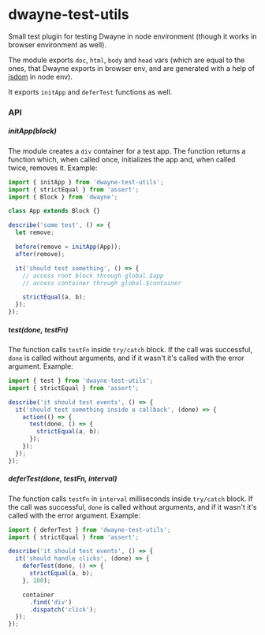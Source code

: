 # dwayne-test-utils

Small test plugin for testing Dwayne in node environment (though
it works in browser environment as well).

The module exports `doc`, `html`, `body` and `head` vars (which are
equal to the ones, that Dwayne exports in browser env, and are
generated with a help of [jsdom](https://github.com/tmpvar/jsdom) in
node env).

It exports `initApp` and `deferTest` functions as well.

### API

##### initApp(block)

The module creates a `div` container for a test app. The function
returns a function which, when called once, initializes the app and,
when called twice, removes it. Example:

```js
import { initApp } from 'dwayne-test-utils';
import { strictEqual } from 'assert';
import { Block } from 'dwayne';

class App extends Block {}

describe('some test', () => {
  let remove;

  before(remove = initApp(App));
  after(remove);

  it('should test something', () => {
    // access root block through global.$app
    // access container through global.$container

    strictEqual(a, b);
  });
});
```

##### test(done, testFn)

The function calls `testFn` inside `try/catch` block. If the call
was successful, `done` is called without arguments, and if it wasn't
it's called with the error argument. Example:

```js
import { test } from 'dwayne-test-utils';
import { strictEqual } from 'assert';

describe('it should test events', () => {
  it('should test something inside a callback', (done) => {
    action(() => {
      test(done, () => {
        strictEqual(a, b);
      });
    });
  });
});
```

##### deferTest(done, testFn, interval)

The function calls `testFn` in `interval` milliseconds inside
`try/catch` block. If the call was successful, `done` is called
without arguments, and if it wasn't it's called with the error
argument. Example:

```js
import { deferTest } from 'dwayne-test-utils';
import { strictEqual } from 'assert';

describe('it should test events', () => {
  it('should handle clicks', (done) => {
    deferTest(done, () => {
      strictEqual(a, b);
    }, 100);

    container
      .find('div')
      .dispatch('click');
  });
});
```
